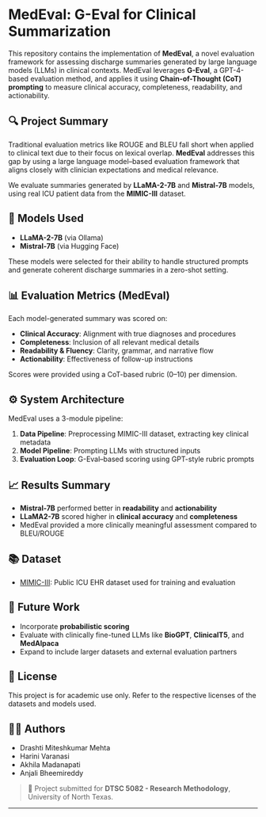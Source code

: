 # MedEval: G-Eval for Clinical Summarization

This repository contains the implementation of **MedEval**, a novel evaluation framework for assessing discharge summaries generated by large language models (LLMs) in clinical contexts. MedEval leverages **G-Eval**, a GPT-4-based evaluation method, and applies it using **Chain-of-Thought (CoT) prompting** to measure clinical accuracy, completeness, readability, and actionability.

## 🔍 Project Summary

Traditional evaluation metrics like ROUGE and BLEU fall short when applied to clinical text due to their focus on lexical overlap. **MedEval** addresses this gap by using a large language model–based evaluation framework that aligns closely with clinician expectations and medical relevance.

We evaluate summaries generated by **LLaMA-2-7B** and **Mistral-7B** models, using real ICU patient data from the **MIMIC-III** dataset.


## 🧠 Models Used

- **LLaMA-2-7B** (via Ollama)
- **Mistral-7B** (via Hugging Face)

These models were selected for their ability to handle structured prompts and generate coherent discharge summaries in a zero-shot setting.

## 📊 Evaluation Metrics (MedEval)

Each model-generated summary was scored on:
- **Clinical Accuracy**: Alignment with true diagnoses and procedures
- **Completeness**: Inclusion of all relevant medical details
- **Readability & Fluency**: Clarity, grammar, and narrative flow
- **Actionability**: Effectiveness of follow-up instructions

Scores were provided using a CoT-based rubric (0–10) per dimension.

## ⚙️ System Architecture

MedEval uses a 3-module pipeline:
1. **Data Pipeline**: Preprocessing MIMIC-III dataset, extracting key clinical metadata
2. **Model Pipeline**: Prompting LLMs with structured inputs
3. **Evaluation Loop**: G-Eval–based scoring using GPT-style rubric prompts

## 📈 Results Summary

- **Mistral-7B** performed better in **readability** and **actionability**
- **LLaMA2-7B** scored higher in **clinical accuracy** and **completeness**
- MedEval provided a more clinically meaningful assessment compared to BLEU/ROUGE

## 📚 Dataset

- [MIMIC-III](https://www.kaggle.com/datasets/asjad99/mimiciii): Public ICU EHR dataset used for training and evaluation

## 🧪 Future Work

- Incorporate **probabilistic scoring**
- Evaluate with clinically fine-tuned LLMs like **BioGPT**, **ClinicalT5**, and **MedAlpaca**
- Expand to include larger datasets and external evaluation partners

## 📄 License

This project is for academic use only. Refer to the respective licenses of the datasets and models used.

## 👩‍💻 Authors

- Drashti Miteshkumar Mehta  
- Harini Varanasi  
- Akhila Madanapati  
- Anjali Bheemireddy

> 📍 Project submitted for **DTSC 5082 - Research Methodology**, University of North Texas.

---
